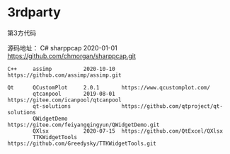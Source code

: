 # 3rdparty
第3方代码

源码地址：
    C#      sharppcap       2020-01-01  https://github.com/chmorgan/sharppcap.git
    
    C++     assimp          2020-10-10  https://github.com/assimp/assimp.git

    Qt      QCustomPlot     2.0.1       https://www.qcustomplot.com/
            qtcanpool       2019-08-01  https://gitee.com/icanpool/qtcanpool
            qt-solutions                https://github.com/qtproject/qt-solutions
            QWidgetDemo                 https://gitee.com/feiyangqingyun/QWidgetDemo.git            
            QXlsx           2020-07-15  https://github.com/QtExcel/QXlsx
            TTKWidgetTools              https://github.com/Greedysky/TTKWidgetTools.git




